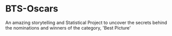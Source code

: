 # BTS-Oscars
An amazing storytelling and Statistical Project to uncover the secrets behind the nominations and winners of the category, 'Best Picture' 
